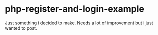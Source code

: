 # php-register-and-login-example
Just something i decided to make. 
Needs a lot of improvement but i just wanted to post.
